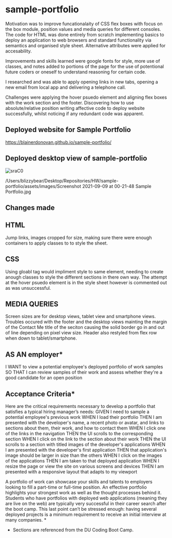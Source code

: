 # sample-portfolio

Motivation was to improve funcationalaity of CSS flex boxes with focus on the box module, position values and media queries for different consoles. The code for HTML was done entirely from scratch implementing basics to deploy an application to web browsers and standard functionality via semantics and organised style sheet. Alternative attributes were applied for accesability. 

Improvements and skills learned were google fonts for style, more use of classes, and notes added to portions of the page for the use of potentional future coders or oneself to understand reasoning for certain code. 

I researched and was able to apply opening links in new tabs, opening a new email from local app and delivering a telephone call. 

Challenges were applying the hover psuedo element and aligning flex boxes with the work section and the footer. Discovering how to use absolute/relative position writing affective code to deploy website successfully, whilst noticing if any redundant code was apparent. 

## Deployed website for Sample Portfolio
https://blainerdonovan.github.io/sample-portfolio/

## Deployed desktop view of sample-portfolio
![sraC0](https://user-images.githubusercontent.com/87785690/132633859-1871cc9e-8825-418a-b3c7-67e9714c889e.png)

/Users/blizzybear/Desktop/Repositories/HW/sample-portfolio/assets/images/Screenshot 2021-09-09 at 00-21-48 Sample Portfolio.jpg

## Changes made

## HTML 
Jump links, images cropped for size, making sure there were enough containers to apply classes to to style the sheet. 

## CSS
Using gloabl tag would impliment style to same element, needing to create anough classes to style the different sections in there own way. The attempt at the hover psuedo element is in the style sheet however is commented out as was unsuccessful. 

## MEDIA QUERIES
Screen sizes are for desktop views, tablet view and smartphone views. Troubles occured with the footer and the desktop views mainting the margin of the Contact Me title of the seciton causing the solid border go in and out of line depending on pixel view size. Header also restyled from flex row when down to tablet/smartphone.

## AS AN employer*
I WANT to view a potential employee's deployed portfolio of work samples
SO THAT I can review samples of their work and assess whether they're a good candidate for an open position

## Acceptance Criteria*
Here are the critical requirements necessary to develop a portfolio that satisfies a typical hiring manager’s needs:
GIVEN I need to sample a potential employee's previous work
WHEN I load their portfolio
THEN I am presented with the developer's name, a recent photo or avatar, and links to sections about them, their work, and how to contact them
WHEN I click one of the links in the navigation
THEN the UI scrolls to the corresponding section
WHEN I click on the link to the section about their work
THEN the UI scrolls to a section with titled images of the developer's applications
WHEN I am presented with the developer's first application
THEN that application's image should be larger in size than the others
WHEN I click on the images of the applications
THEN I am taken to that deployed application
WHEN I resize the page or view the site on various screens and devices
THEN I am presented with a responsive layout that adapts to my viewport

A portfolio of work can showcase your skills and talents to employers looking to fill a part-time or full-time position. An effective portfolio highlights your strongest work as well as the thought processes behind it. Students who have portfolios with deployed web applications (meaning they are live on the web) are typically very successful in their career search after the boot camp. This last point can’t be stressed enough: having several deployed projects is a minimum requirement to receive an initial interview at many companies. *

* Sections are referenced from the DU Coding Boot Camp.